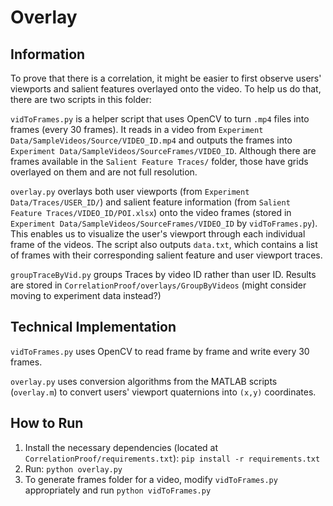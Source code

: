 # Overlay

## Information

To prove that there is a correlation, it might be easier to first observe users' viewports and salient features overlayed onto the video. To help us do that, there are two scripts in this folder:

`vidToFrames.py` is a helper script that uses OpenCV to turn `.mp4` files into frames (every 30 frames). It reads in a video from `Experiment Data/SampleVideos/Source/VIDEO_ID.mp4` and outputs the frames into `Experiment Data/SampleVideos/SourceFrames/VIDEO_ID`. Although there are frames available in the `Salient Feature Traces/` folder, those have grids overlayed on them and are not full resolution.

`overlay.py` overlays both user viewports (from `Experiment Data/Traces/USER_ID/`) and salient feature information (from `Salient Feature Traces/VIDEO_ID/POI.xlsx`) onto the video frames (stored in `Experiment Data/SampleVideos/SourceFrames/VIDEO_ID` by `vidToFrames.py`). This enables us to visualize the user's viewport through each individual frame of the videos. The script also outputs `data.txt`, which contains a list of frames with their corresponding salient feature and user viewport traces.

`groupTraceByVid.py` groups Traces by video ID rather than user ID. Results are stored in `CorrelationProof/overlays/GroupByVideos` (might consider moving to experiment data instead?)

## Technical Implementation

`vidToFrames.py` uses OpenCV to read frame by frame and write every 30 frames.

`overlay.py` uses conversion algorithms from the MATLAB scripts (`overlay.m`) to convert users' viewport quaternions into `(x,y)` coordinates. 

## How to Run

1. Install the necessary dependencies (located at `CorrelationProof/requirements.txt`): `pip install -r requirements.txt`
2. Run: `python overlay.py`
3. To generate frames folder for a video, modify `vidToFrames.py` appropriately and run `python vidToFrames.py`
